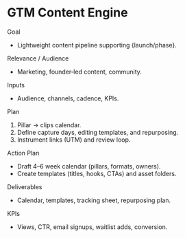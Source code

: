 # GTM Content Engine

Goal
- Lightweight content pipeline supporting {launch/phase}.

Relevance / Audience
- Marketing, founder‑led content, community.

Inputs
- Audience, channels, cadence, KPIs.

Plan
1) Pillar → clips calendar.
2) Define capture days, editing templates, and repurposing.
3) Instrument links (UTM) and review loop.

Action Plan
- Draft 4–6 week calendar (pillars, formats, owners).
- Create templates (titles, hooks, CTAs) and asset folders.

Deliverables
- Calendar, templates, tracking sheet, repurposing plan.

KPIs
- Views, CTR, email signups, waitlist adds, conversion.

